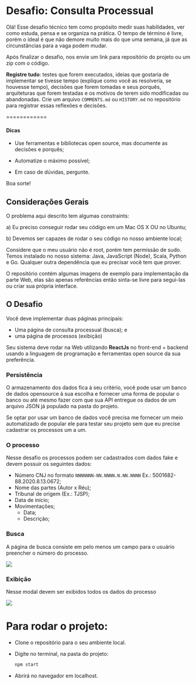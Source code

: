 # Desafio: Consulta Processual

Olá! Esse desafio técnico tem como propósito medir suas habilidades, ver como estuda, pensa e se organiza na prática. O tempo de término é livre, porém o ideal é que não demore muito mais do que uma semana, já que as circunstâncias para a vaga podem mudar.

Após finalizar o desafio, nos envie um link para repositório do projeto ou um zip com o código.

**Registre tudo**: testes que forem executados, ideias que gostaria de implementar se tivesse tempo (explique como você as resolveria, se houvesse tempo), decisões que forem tomadas e seus porquês, arquiteturas que forem testadas e os motivos de terem sido modificadas ou abandonadas. Crie um arquivo `COMMENTS.md` ou `HISTORY.md` no repositório para registrar essas reflexões e decisões.

============
#### Dicas
- Use ferramentas e bibliotecas open source, mas documente as decisões e porquês;

- Automatize o máximo possível;

- Em caso de dúvidas, pergunte.

Boa sorte!

## Considerações Gerais

O problema aqui descrito tem algumas constraints:

a) Eu preciso conseguir rodar seu código em um Mac OS X OU no Ubuntu;

b) Devemos ser capazes de rodar o seu código no nosso ambiente local;

Considere que o meu usuário não é root, porém tem permissão de sudo. 
Temos instalado no nosso sistema: Java, JavaScript (Node), Scala, Python e Go. Qualquer outra dependência que eu precisar você tem que prover.

O repositório contém algumas imagens de exemplo para implementação da parte Web, elas são apenas referências então sinta-se livre para segui-las ou criar sua própria interface.

## O Desafio

Você deve implementar duas páginas principais:

- Uma página de consulta processual (busca); e
- uma página de processos (exibição) 

Seu sistema deve rodar na Web utilizando **ReactJs** no front-end + backend usando a linguagem de programação e ferramentas open source da sua preferência.

### Persistência

O armazenamento dos dados fica à seu critério, você pode usar um banco de dados opensource à sua escolha e fornecer uma forma de popular o banco ou até mesmo fazer com que sua API entregue os dados de um arquivo JSON já populado na pasta do projeto. 

Se optar por usar um banco de dados você precisa me fornecer um meio automatizado de popular ele para testar seu projeto sem que eu precise cadastrar os processos um a um.

### O processo

Nesse desafio os processos podem ser cadastrados com dados fake e devem possuir os seguintes dados:

- Número CNJ no formato `NNNNNNN-NN.NNNN.N.NN.NNNN` Ex.: 5001682-88.2020.8.13.0672;
- Nome das partes (Autor x Réu);
- Tribunal de origem (Ex.: TJSP);
- Data de início;
- Movimentações;
  - Data;
  - Descrição;

### Busca

A página de busca consiste em pelo menos um campo para o usuário preencher o número do processo.

<img src="https://i.postimg.cc/Wq3Pg0mm/Screen-Shot-2022-10-09-at-21-50-48.png"/>

### Exibição

Nesse modal devem ser exibidos todos os dados do processo

<img src="https://i.postimg.cc/XX7WR0MZ/Screen-Shot-2022-10-09-at-21-51-20.png"/>

# Para rodar o projeto:

- Clone o repositório para o seu ambiente local. 

- Digite no terminal, na pasta do projeto:

    ```jsx
    npm start
    ```
- Abrirá no navegador em localhost.
